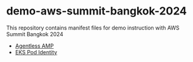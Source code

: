 # demo-aws-summit-bangkok-2024
This repository contains manifest files for demo instruction with AWS Summit Bangkok 2024

- [Agentless AMP](agentless-amp)
- [EKS Pod Identity](eks-pod-identity)

